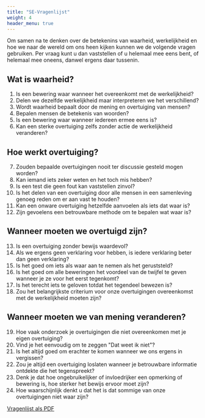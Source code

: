 ```yaml
---
title: "SE-Vragenlijst"
weight: 4
header_menu: true
---
```

Om samen na te denken over de betekenins van waarheid, werkelijkheid en hoe we naar de wereld om ons heen kijken kunnen we de volgende vragen gebruiken. Per vraag kunt u dan vaststellen of u helemaal mee eens bent, of helemaal mee oneens, danwel ergens daar tussenin. 

## Wat is waarheid?

1) Is een bewering waar wanneer het overeenkomt met de werkelijkheid?
2) Delen we dezelfde werkelijkheid maar interpreteren we het verschillend?
3) Wordt waarheid bepaalt door de mening en overtuiging van mensen?
4) Bepalen mensen de betekenis van woorden?
5) Is een bewering waar wanneer iedereen ermee eens is?
6) Kan een sterke overtuiging zelfs zonder actie de werkelijkheid veranderen?

## Hoe werkt overtuiging?

7) Zouden bepaalde overtuigingen nooit ter discussie gesteld mogen worden?
8) Kan iemand iets zeker weten en het toch mis hebben?
9) Is een test die geen fout kan vaststellen zinvol?
10) Is het delen van een overtuiging door alle mensen in een samenleving genoeg reden om er aan vast te houden?
11) Kan een onware overtuiging hetzelfde aanvoelen als iets dat waar is?
12) Zijn gevoelens een betrouwbare methode om te bepalen wat waar is?

## Wanneer moeten we overtuigd zijn?

13) Is een overtuiging zonder bewijs waardevol?
14) Als we ergens geen verklaring voor hebben, is iedere verklaring beter dan geen verklaring?
15) Is het goed om iets als waar aan te nemen als het geruststeld?
16) Is het goed om alle beweringen het voordeel van de twijfel te geven wanneer je ze voor het eerst tegenkomt?
17) Is het terecht iets te geloven totdat het tegendeel bewezen is?
18) Zou het belangrijkste criterium voor onze overtuigingen overeenkomst met de werkelijkheid moeten zijn?

## Wanneer moeten we van mening veranderen?

19) Hoe vaak onderzoek je overtuigingen die niet overeenkomen met je eigen overtuiging?
20) Vind je het eenvoudig om te zeggen "Dat weet ik niet"?
21) Is het altijd goed om erachter te komen wanneer we ons ergens in vergissen?
22) Zou je altijd een overtuiging loslaten wanneer je betrouwbare informatie ontdekte die het tegenspreekt?
23) Denk je dat hoe ongebruikelijker of invloedrijker een opmerking of bewering is, hoe sterker het bewijs ervoor moet zijn?
24) Hoe waarschijnlijk denkt u dat het is dat sommige van onze overtuigingen niet waar zijn?
 
[Vragenlijst als PDF](downloads/SE_Survey_NL.pdf)